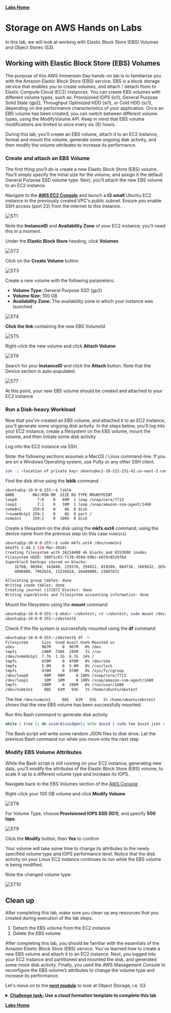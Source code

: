 **[Labs Home](../README.md)**

# **Storage on AWS Hands on Labs**

In this lab, we will look at working with Elastic Block Store (EBS) Volumes and Object Stores (S3).

## **Working with Elastic Block Store (EBS) Volumes**

The purpose of this AWS Immersion Day hands-on lab is to familiarize you with the Amazon Elastic Block Store (EBS) service. EBS is a block storage service that enables you to create volumes, and attach / detach them to Elastic Compute Cloud (EC2) instances. You can create EBS volumes with different volume types, such as: Provisioned IOPS (io1), General Purpose Solid State (gp2), Throughput Optimized HDD (st1), or Cold HDD (sc1), depending on the performance characteristics of your application. Once an EBS volume has been created, you can switch between different volume types, using the ModifyVolume API. Keep in mind that EBS volume modifications are limited to once every six (6) hours.

During this lab, you'll create an EBS volume, attach it to an EC2 instance, format and mount the volume, generate some ongoing disk activity, and then modify the volume attributes to increase its performance.

### **Create and attach an EBS Volume**

The first thing you’ll do is create a new Elastic Block Store (EBS) volume. You’ll simply specify the initial size for the volume, and assign it the default General Purpose SSD volume type. Next, you’ll attach the new EBS volume to an EC2 instance.

Navigate to the **[AWS EC2 Console](https://ap-southeast-2.console.aws.amazon.com/ec2/home?region=ap-southeast-2)** and launch a **t3.small** Ubuntu EC2 instance in the previously created VPC's public subnet.  Ensure you enable SSH access (port 22) from the internet to this instance.

![ST1](st1.png)

Note the **InstanceID** and **Availability Zone** of your EC2 instance; you'll need this in a moment.

Under the **Elastic Block Store** heading, click **Volumes**

![ST2](st2.png)

Click on the **Create Volume** button

![ST3](st3.png)

Create a new volume with the following parameters:
* **Volume Type:** General Purpose SSD (gp2)
* **Volume Size:** 100 GB
* **Availability Zone:** The availability zone in which your instance was launched

![ST4](st4.png)

**Click the link** containing the new EBS VolumeId

![ST5](st5.png)

Right-click the new volume and click **Attach Volume**

![ST6](st6.png)

Search for your **InstanceID** and click the **Attach** button.  Note that the Device section is auto-populated.

![ST7](st7.png)

At this point, your new EBS volume should be created and attached to your EC2 instance

### **Run a Disk-heavy Workload**

Now that you've created an EBS volume, and attached it to an EC2 instance, you'll generate some ongoing disk activity. In the steps below, you'll log into your EC2 instance, create a filesystem on the EBS volume, mount the volume, and then initiate some disk activity

Log into the EC2 instance via SSH.

Note: the following sections assumes a MacOS / Linux command-line.  If you are on a Windows Operating system, use Putty or any other SSH client.

```bash
ssh -i <location of private key> ubuntu@ec2-18-222-231-42.us-east-2.compute.amazonaws.com
```

Find the disk drive using the **lsblk** command

```bash
ubuntu@ip-10-0-0-155:~$ lsblk
NAME        MAJ:MIN RM  SIZE RO TYPE MOUNTPOINT
loop0         7:0    0   89M  1 loop /snap/core/7713
loop1         7:1    0   18M  1 loop /snap/amazon-ssm-agent/1480
nvme0n1     259:0    0    8G  0 disk
└─nvme0n1p1 259:1    0    8G  0 part /
nvme1n1     259:2    0  100G  0 disk
```

Create a filesystem on the disk using the **mkfs.ext4** command, using the device name from the previous step (in this case `nvme1n1`)

```bash
ubuntu@ip-10-0-0-155:~$ sudo mkfs.ext4 /dev/nvme1n1
mke2fs 1.44.1 (24-Mar-2018)
Creating filesystem with 26214400 4k blocks and 6553600 inodes
Filesystem UUID: 508f1c63-f170-459d-b9bc-e074c0529f8d
Superblock backups stored on blocks:
	32768, 98304, 163840, 229376, 294912, 819200, 884736, 1605632, 2654208,
	4096000, 7962624, 11239424, 20480000, 23887872

Allocating group tables: done
Writing inode tables: done
Creating journal (131072 blocks): done
Writing superblocks and filesystem accounting information: done
```

Mount the filesystem using the **mount** command

```bash
ubuntu@ip-10-0-0-155:~$ mkdir ~/ebstest; cd ~/ebstest; sudo mount /dev/nvme1n1 ~/ebstest
ubuntu@ip-10-0-0-155:~/ebstest$
```

Check if the file system is successfully mounted using the **df** command

```bash
ubuntu@ip-10-0-0-155:~/ebstest$ df -h
Filesystem      Size  Used Avail Use% Mounted on
udev            967M     0  967M   0% /dev
tmpfs           196M  736K  195M   1% /run
/dev/nvme0n1p1  7.7G  1.1G  6.7G  14% /
tmpfs           978M     0  978M   0% /dev/shm
tmpfs           5.0M     0  5.0M   0% /run/lock
tmpfs           978M     0  978M   0% /sys/fs/cgroup
/dev/loop0       90M   90M     0 100% /snap/core/7713
/dev/loop1       18M   18M     0 100% /snap/amazon-ssm-agent/1480
tmpfs           196M     0  196M   0% /run/user/1000
/dev/nvme1n1     98G   61M   93G   1% /home/ubuntu/ebstest
```

The line `/dev/nvme1n1     98G   61M   93G   1% /home/ubuntu/ebstest` shows that the new EBS volume has been successfully mounted.

Run this Bash command to generate disk activity

```bash
while [ true ]; do uuid=$(uuidgen); echo $uuid | sudo tee $uuid.json > /dev/null; done;
```

The Bash script will write some random JSON files to disk drive. Let the previous Bash command run while you move onto the next step

### **Modify EBS Volume Attributes**

While the Bash script is still running on your EC2 instance, generating new data, you'll modify the attributes of the Elastic Block Store (EBS) volume, to scale it up to a different volume type and increase its IOPS.

Navigate back to the EBS Volumes section of the [AWS Console](https://us-east-2.console.aws.amazon.com/ec2/home?region=us-east-2#Volumes)

Right-click your 100 GB volume and click **Modify Volume**

![ST8](st8.png)

For Volume Type, choose **Provisioned IOPS SSD (IO1)**, and specify **500 Iops**.

![ST9](st9.png)

Click the **Modify** button, then **Yes** to confirm

Your volume will take some time to change its attributes to the newly specified volume type and IOPS performance level. Notice that the disk activity on your Linux EC2 instance continues to run while the EBS volume is being modified.

Note the changed volume type:

![ST10](st10.png)

## **Clean up**

After completing this lab, make sure you clean up any resources that you created during execution of the lab steps.
1.	Detach the EBS volume from the EC2 instance
2.	Delete the EBS volume


After completing this lab, you should be familiar with the essentials of the Amazon Elastic Block Store (EBS) service. You’ve learned how to create a new EBS volume and attach it to an EC2 instance. Next, you logged into your EC2 instance and partitioned and mounted the disk, and generated some mock disk activity. Finally, you used the AWS Management Console to reconfigure the EBS volume’s attributes to change the volume type and increase its performance.

Let's move on to the **[next module](s3lab.md)** to look at Object Storage, i.e. S3

<Details>
<Summary><b><u>Challenge task:</u> Use a cloud formation template to complete this lab</b></summary>

Re-use or modify the cloud formation template you created in the ec2 labs to launch an **Amazon linux EC2 instance** to complete this lab.   Use the code snippet to automatically configure the file system:

```yaml
```

</Details>

**[Labs Home](../README.md)**